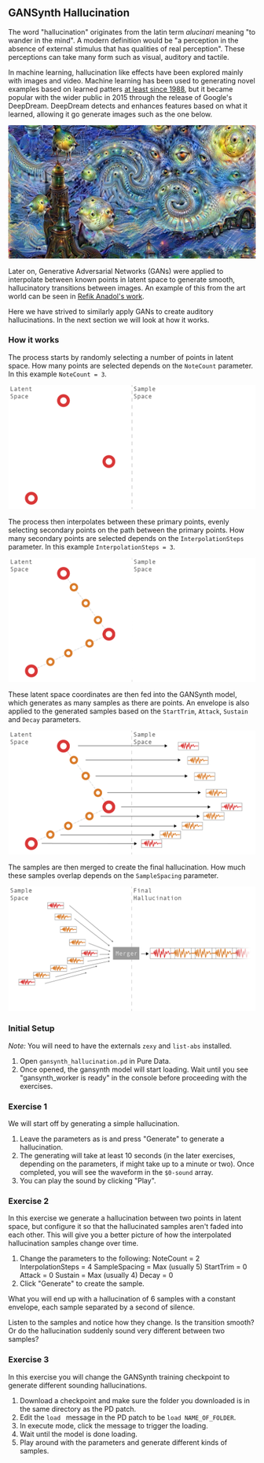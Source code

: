 
## GANSynth Hallucination

The word "hallucination" originates from the latin term _alucinari_ meaning "to wander in the mind". A modern definition would be "a perception in the absence of external stimulus that has qualities of real perception". These perceptions can take many form such as visual, auditory and tactile.

In machine learning, hallucination like effects have been explored mainly with images and video. Machine learning has been used to generating novel examples based on learned patters [at least since 1988](https://ieeexplore.ieee.org/document/23933), but it became popular with the wider public in 2015 through the release of Google's DeepDream. DeepDream detects and enhances features based on what it learned, allowing it go generate images such as the one below.

![Example of DeepDream Image](media/deep_dream.jpg "Example of DeepDream Image")

Later on, Generative Adversarial Networks (GANs) were applied to interpolate between known points in latent space to generate smooth, hallucinatory transitions between images. An example of this from the art world can be seen in [Refik Anadol's work](https://www.instagram.com/p/B0ScHswlbIe/?igshid=1i7r15rt4b2va).

Here we have strived to similarly apply GANs to create auditory hallucinations. In the next section we will look at how it works.

### How it works

The process starts by randomly selecting a number of points in latent space. How many points are selected depends on the `NoteCount` parameter. In this example `NoteCount = 3`.

![Hallucination Img 1](media/Hallucination_1.jpg "Hallucination Img 1")

The process then interpolates between these primary points, evenly selecting secondary points on the path between the primary points. How many secondary points are selected depends on the `InterpolationSteps` parameter. In this example `InterpolationSteps = 3`.

![Hallucination Img 2](media/Hallucination_2.jpg "Hallucination Img 2")

These latent space coordinates are then fed into the GANSynth model, which generates as many samples as there are points. An envelope is also applied to the generated samples based on the `StartTrim`, `Attack`, `Sustain` and `Decay` parameters.

![Hallucination Img 3](media/Hallucination_3.jpg "Hallucination Img 3")

The samples are then merged to create the final hallucination. How much these samples overlap depends on the `SampleSpacing` parameter.

![Hallucination Img 4](media/Hallucination_4.jpg "Hallucination Img 4")
### Initial Setup

*Note:* You will need to have the externals `zexy` and `list-abs` installed.

1. Open `gansynth_hallucination.pd` in Pure Data.
2. Once opened, the gansynth model will start loading. Wait until you see "gansynth_worker is ready" in the console before proceeding with the exercises.

### Exercise 1

We will start off by generating a simple hallucination.

1. Leave the parameters as is and press "Generate" to generate a hallucination.
2. The generating will take at least 10 seconds (in the later exercises, depending on the parameters, if might take up to a minute or two). Once completed, you will see the waveform in the `$0-sound` array.
3. You can play the sound by clicking "Play".

### Exercise 2

In this exercise we generate a hallucination between two points in latent space, but configure it so that the hallucinated samples aren't faded into each other. This will give you a better picture of how the interpolated hallucination samples change over time.

1. Change the parameters to the following:
    NoteCount = 2
    InterpolationSteps = 4
    SampleSpacing = Max (usually 5)
    StartTrim = 0
    Attack = 0
    Sustain = Max (usually 4)
    Decay = 0
2. Click "Generate" to create the sample.

What you will end up with a hallucination of 6 samples with a constant envelope, each sample separated by a second of silence.

Listen to the samples and notice how they change. Is the transition smooth? Or do the hallucination suddenly sound very different between two samples?

### Exercise 3

In this exercise you will change the GANSynth training checkpoint to generate different sounding hallucinations.

1. Download a checkpoint and make sure the folder you downloaded is in the same directory as the PD patch.
2. Edit the `load ` message in the PD patch to be `load NAME_OF_FOLDER`.
3. In execute mode, click the message to trigger the loading.
4. Wait until the model is done loading.
5. Play around with the parameters and generate different kinds of samples.